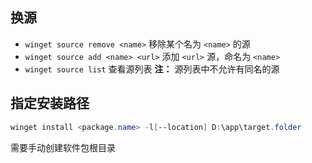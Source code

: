 ## 换源
- `winget source remove <name>` 移除某个名为 `<name>` 的源
- `winget source add <name> <url>` 添加 `<url>` 源，命名为 `<name>`
- `winget source list` 查看源列表
**注：** 源列表中不允许有同名的源

## 指定安装路径
``` powershell
winget install <package.name> -l[--location] D:\app\target.folder
```
需要手动创建软件包根目录